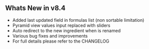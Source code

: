 Whats New in v8.4
--------------------------
- Added last updated field in formulas list (non sortable limitation)
- Pyramid view values input replaced with sliders
- Auto redirect to the new ingredient when is renamed
- Various bug fixes and improvements
- For full details please refer to the CHANGELOG
